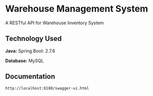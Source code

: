 # Warehouse Management System

A RESTful API for Warehouse Inventory System

## Technology Used

**Java:** Spring Boot: 2.7.6

**Database:** MySQL


## Documentation

```
http://localhost:8180/swagger-ui.html
```
